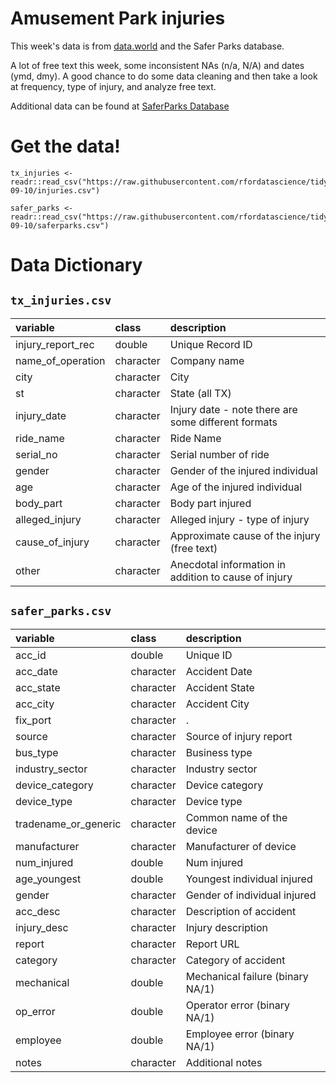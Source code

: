 # Amusement Park injuries

This week's data is from [data.world](https://data.world/amillerbernd/texas-amusement-park-accidents/workspace/file?filename=Amusement-Park-Injuries-xlsxCleaned.xls) and the Safer Parks database.

A lot of free text this week, some inconsistent NAs (n/a, N/A) and dates (ymd, dmy). A good chance to do some data cleaning and then take a look at frequency, type of injury, and analyze free text.

Additional data can be found at [SaferParks Database](https://saferparksdata.org/downloads)

# Get the data!

```
tx_injuries <- readr::read_csv("https://raw.githubusercontent.com/rfordatascience/tidytuesday/master/data/2019/2019-09-10/injuries.csv")

safer_parks <- readr::read_csv("https://raw.githubusercontent.com/rfordatascience/tidytuesday/master/data/2019/2019-09-10/saferparks.csv")

```

# Data Dictionary

## `tx_injuries.csv`

|variable          |class     |description |
|:-----------------|:---------|:-----------|
|injury_report_rec |double    | Unique Record ID |
|name_of_operation |character | Company name |
|city              |character | City |
|st                |character | State (all TX) |
|injury_date       |character | Injury date - note there are some different formats |
|ride_name         |character | Ride Name |
|serial_no         |character | Serial number of ride |
|gender            |character | Gender of the injured individual |
|age               |character | Age of the injured individual |
|body_part         |character | Body part injured |
|alleged_injury    |character | Alleged injury - type of injury |
|cause_of_injury   |character | Approximate cause of the injury (free text) |
|other             |character | Anecdotal information in addition to cause of injury |

## `safer_parks.csv`

|variable             |class     |description |
|:--------------------|:---------|:-----------|
|acc_id               |double    | Unique ID |
|acc_date             |character | Accident Date |
|acc_state            |character | Accident State |
|acc_city             |character | Accident City |
|fix_port             |character |.           |
|source               |character | Source of injury report |
|bus_type             |character | Business type |
|industry_sector      |character | Industry sector |
|device_category      |character | Device category |
|device_type          |character | Device type |
|tradename_or_generic |character | Common name of the device |
|manufacturer         |character | Manufacturer of device |
|num_injured          |double    | Num injured |
|age_youngest         |double    | Youngest individual injured |
|gender               |character | Gender of individual injured |
|acc_desc             |character | Description of accident |
|injury_desc          |character | Injury description |
|report               |character | Report URL |
|category             |character | Category of accident |
|mechanical           |double    | Mechanical failure (binary NA/1) |
|op_error             |double    | Operator error (binary NA/1)|
|employee             |double    | Employee error (binary NA/1)|
|notes                |character | Additional notes| 
